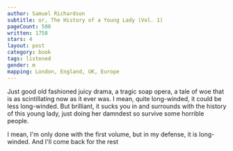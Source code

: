```yaml
---
author: Samuel Richardson
subtitle: or, The History of a Young Lady (Vol. 1)
pageCount: 500
written: 1758
stars: 4
layout: post
category: book
tags: listened
gender: m
mapping: London, England, UK, Europe
---
```


Just good old fashioned juicy drama, a tragic soap opera, a tale of woe that is as scintillating now as it ever was. I mean, quite long-winded, it could be less long-winded. But brilliant, it sucks you in and surrounds with the history of this young lady, just doing her damndest so survive some horrible people.

I mean, I'm only done with the first volume, but in my defense, it is long-winded. And I'll come back for the rest

